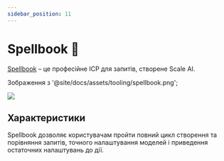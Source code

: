 ```yaml
---
sidebar_position: 11
---
```


# Spellbook 🚧

[Spellbook](https://scale.com/spellbook) – це професійне ІСР для запитів, створене Scale AI.

Зображення з '@site/docs/assets/tooling/spellbook.png';

<div style={{textAlign: 'center'}}>
  <img src={Image} style={{width: "750px"}} />
</div>

## Характеристики

Spellbook дозволяє користувачам пройти повний цикл створення та порівняння запитів, точного налаштування моделей і приведення остаточних налаштувань до дії.